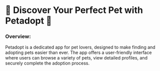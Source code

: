 # 🐾 Discover Your Perfect Pet with Petadopt 🐾

### Overview:

Petadopt is a dedicated app for pet lovers, designed to make finding and adopting pets easier than ever. The app offers a user-friendly interface where users can browse a variety of pets, view detailed profiles, and securely complete the adoption process.
